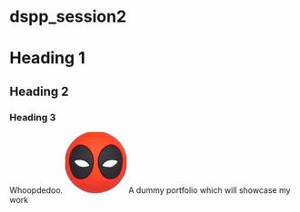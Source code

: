 # dspp_session2
# Heading 1
## Heading 2
### Heading 3
Whoopdedoo.
![Images](Images/deadpoolball.jpg)
A dummy portfolio which will showcase my work
